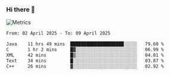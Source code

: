 ### Hi there 👋

![Metrics](https://github.com/radoapx/radoapx/blob/main/github-metrics.svg)

<!--START_SECTION:waka-->

```txt
From: 02 April 2025 - To: 09 April 2025

Java    11 hrs 49 mins  ████████████████████░░░░░   79.60 %
C       1 hr 2 mins     █▓░░░░░░░░░░░░░░░░░░░░░░░   06.99 %
XML     42 mins         █▒░░░░░░░░░░░░░░░░░░░░░░░   04.81 %
Text    34 mins         █░░░░░░░░░░░░░░░░░░░░░░░░   03.87 %
C++     26 mins         ▓░░░░░░░░░░░░░░░░░░░░░░░░   02.92 %
```

<!--END_SECTION:waka-->

<!--
**radoapx/radoapx** is a ✨ _special_ ✨ repository because its `README.md` (this file) appears on your GitHub profile.

Here are some ideas to get you started:

- 🔭 I’m currently working on ...
- 🌱 I’m currently learning ...
- 👯 I’m looking to collaborate on ...
- 🤔 I’m looking for help with ...
- 💬 Ask me about ...
- 📫 How to reach me: ...
- 😄 Pronouns: ...
- ⚡ Fun fact: ...
-->

